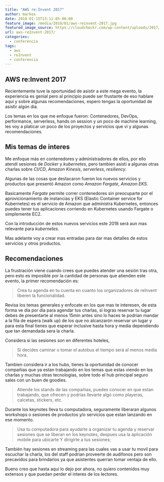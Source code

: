 ```yaml
---
title: "AWS re:Invent 2017"
author: markox
date: 2018-01-15T13:11:05-06:00
feature_image: /media/2018/01/aws-reinvent-2017.jpg
featured_image_source: https://cloudcheckr.com/wp-content/uploads/2017/10/Blog_Featured_Image_1280x720.jpg
url: aws-reInvent-2017/
categories:
  - conferencia
tags:
  - aws
  - reInvent
  - conferencia
---
```


## AWS re:Invent 2017

Recientemente tuve la oportunidad de asistir a este mega evento, la experiencia es genial pero al principio puede ser frustante de eso hablare aquí y sobre algunas recomendaciones, espero tengas la oportunidad de asistir algún dia.

Los temas en los que me enfoque fueron: Contenedores, DevOps, performance, serverless, hands on session y un poco de machine learning, les voy a platicar un poco de los proyectos y servicios que vi y algunas recomendaciones.

## Mis temas de interes

Me enfoque más en contenedores y administradores de ellos, por ello atendí sesiones de _Docker_ y _kubernetes_, pero tambien asisti a algunas otras charlas sobre _CI/CD_, _Amazon Kinesis_, _serverless_, _resiliency_.

Algunas de las cosas que destacaron fueron los nuevos servicios y productos que presentó Amazon como _Amazon Fargate_, _Amazon EKS_.

Basicamente _Fargate_ permite correr contenedores sin preocuparte por el aprovicionamiento de instancias y EKS (Elastic Container service for Kubernetes) es el servicio de Amazon que administra Kubernetes, entonces puedes tener tus aplicaciones corriendo en Kubernetes usando Fargate o simplemente EC2.

Con la introducción de estos nuevos servicios este 2018 será aun mas relevante para _kubernetes_.

Mas adelante voy a crear mas entradas para dar mas detalles de estos servicios y otros productos.

## Recomendaciones

La frustración viene cuando crees que puedes atender una sesión tras otra, pero esto es imposible por la cantidad de personas que atienden este evento, la primer recomendación es:

> Crea tu agenda en tu cuenta en cuanto los organizadores de reInvent liberen la funcionalidad.

Revisa los temas generales y enfocate en los que mas te interesen, de esta forma ve día por día para agendar tus charlas, si logras reservar tu lugar debes de presentarte al menos 15min antes sino lo haces te podrian mandar a la fila de espera (walk up) de los que no alcanzarón reservar un lugar y para esta final tienes que esperar inclusive hasta hora y media dependiendo que tan demandada sera la charla.


Considera si las sesiones son en diferentes hoteles,

> Si decides caminar o tomar el autobus el tiempo será al menos media hora.


Tambien considera ir a los hubs, tienes la oportunidad de conocer compañias que ya estan trabajando en los temas que estas viendo en los charlas y muchas otras tecnologias, sobre todo el hub principal seguro sales con un buen de goodies.

> Atiende los stands de las compañias, puedes conocer en que estan trabajando, que ofrecen y podrias llevarte algó como playeras, calcetas, stickers, etc.


Durante los keynotes lleva tu computadora, seguramente liberaran algunos workshops o sesiones de productos y/o servicios que estan lanzando en ese momento.

> Usa tu computadora para ayudarte a organizar tu agenda y reservar sesiones que se liberan en los keynotes, despues usa la aplicación mobile para ubicarte Y dirigirte a tus sesiones;

También hay sesiones en streaming para las cuales vas a usar tu movil para escuchar la charla, los del staff podrian proveerte de audifonos pero son precavidos para brindarlos ya que asistentes querran tomar ventaja de ello.


Bueno creo que hasta aqui lo dejo por ahora, no quiero contenidos muy extensos y que puedan perder el interes de los lectores.
